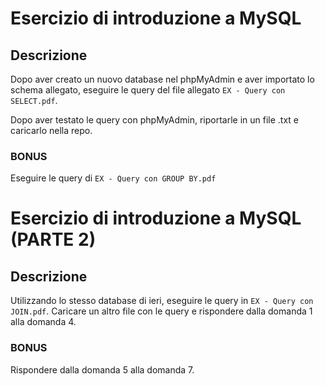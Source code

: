 Esercizio di introduzione a MySQL
===
## Descrizione
Dopo aver creato un nuovo database nel phpMyAdmin e aver importato lo schema allegato, eseguire le query del file allegato `EX - Query con SELECT.pdf`.

Dopo aver testato le query con phpMyAdmin, riportarle in un file .txt e caricarlo nella repo.

### **BONUS**
Eseguire le query di `EX - Query con GROUP BY.pdf`

Esercizio di introduzione a MySQL (PARTE 2)
===
## Descrizione
Utilizzando lo stesso database di ieri, eseguire le query in `EX - Query con JOIN.pdf`. Caricare un altro file con le query e rispondere dalla domanda 1 alla domanda 4.

### **BONUS**
Rispondere dalla domanda 5 alla domanda 7.


